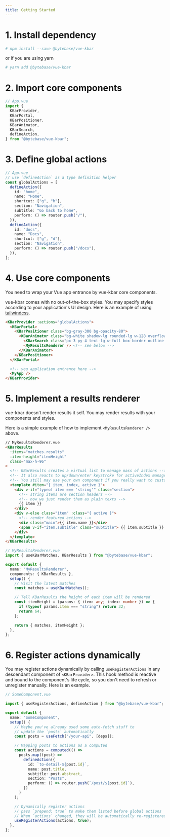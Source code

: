 ```yaml
---
title: Getting Started
---
```


# 1. Install dependency

```bash
# npm install --save @bytebase/vue-kbar
```

or if you are using yarn

```bash
# yarn add @bytebase/vue-kbar
```

# 2. Import core components

```typescript
// App.vue
import {
  KBarProvider,
  KBarPortal,
  KBarPositioner,
  KBarAnimator,
  KBarSearch,
  defineAction,
} from "@bytebase/vue-kbar";
```

# 3. Define global actions

```typescript
// App.vue
// use `defineAction` as a type definition helper
const globalActions = [
  defineAction({
    id: "home",
    name: "Home",
    shortcut: ["g", "h"],
    section: "Navigation",
    subtitle: "Go back to home",
    perform: () => router.push("/"),
  }),
  defineAction({
    id: "docs",
    name: "Docs",
    shortcut: ["g", "d"],
    section: "Navigation",
    perform: () => router.push("/docs"),
  }),
];
```

# 4. Use core components

You need to wrap your Vue app entrance by vue-kbar core components.

vue-kbar comes with no out-of-the-box styles. You may specify styles according to your application's UI design. Here is an example of using [tailwindcss](https://tailwindcss.com/).

```html
<KBarProvider :actions="globalActions">
  <KBarPortal>
    <KBarPositioner class="bg-gray-300 bg-opacity-80">
      <KBarAnimator class="bg-white shadow-lg rounded-lg w-128 overflow-hidden divide-y">
        <KBarSearch class="px-3 py-4 text-lg w-full box-border outline-none border-none" />
        <MyResultsRenderer /> <!-- see below -->
      </KBarAnimator>
    </KBarPositioner>
  </KBarPortal>

  <!-- you application entrance here -->
  <MyApp />
</KBarProvider>
```

# 5. Implement a results renderer

vue-kbar doesn't render results it self. You may render results with your components and styles.

Here is a simple example of how to implement `<MyResultsRenderer />` above.

```html
// MyResultsRenderer.vue
<KBarResults
  :items="matches.results"
  :item-height="itemHeight"
  class="max-h-96"
>
  <!-- KBarResults creates a virtual list to manage mass of actions -->
  <!-- It also reacts to up/down/enter keystroke for activeIndex management -->
  <!-- You still may use your own component if you really want to customize the result list -->
  <template #item="{ item, index, active }">
    <div v-if="typeof item === 'string'" class="section">
      <!-- string items are section headers -->
      <!-- now we just render them as plain texts -->
      {{ item }}
    </div>
    <div v-else class="item" :class="{ active }">
      <!-- render featured actions -->
      <div class="main">{{ item.name }}</div>
      <span v-if="item.subtitle" class="subtitle"> {{ item.subtitle }} </span>
    </div>
  </template>
</KBarResults>
```

```typescript
// MyResultsRenderer.vue
import { useKBarMatches, KBarResults } from "@bytebase/vue-kbar";

export default {
  name: "MyResultsRenderer",
  components: { KBarResults },
  setup() {
    // Visit the latest matches
    const matches = useKBarMatches();

    // Tell KBarResults the height of each item will be rendered
    const itemHeight = (params: { item: any; index: number }) => {
      if (typeof params.item === "string") return 32;
      return 64;
    };

    return { matches, itemHeight };
  },
};
```

# 6. Register actions dynamically

You may register actions dynamically by calling `useRegisterActions` in any descendant component of `<KBarProvider>`. This hook method is reactive and bound to the component's life cycle, so you don't need to refresh or unregister manually. Here is an example.

```typescript
// SomeComponent.vue

import { useRegisterActions, defineAction } from "@bytebase/vue-kbar";

export default {
  name: "SomeComponent",
  setup() {
    // Maybe you've already used some auto-fetch stuff to
    // update the `posts` automatically
    const posts = useFetch("/your-api", [deps]);

    // Mapping posts to actions as a computed
    const actions = computed(() =>
      posts.map((post) =>
        defineAction({
          id: `to-detail-${post.id}`,
          name: post.title,
          subtitle: post.abstract,
          section: "Posts",
          perform: () => router.push(`/post/${post.id}`),
        })
      )
    );

    // Dynamically register actions
    // pass `prepend: true` to make them listed before global actions
    // When `actions` changed, they will be automatically re-registered
    useRegisterActions(actions, true);
  },
};
```

